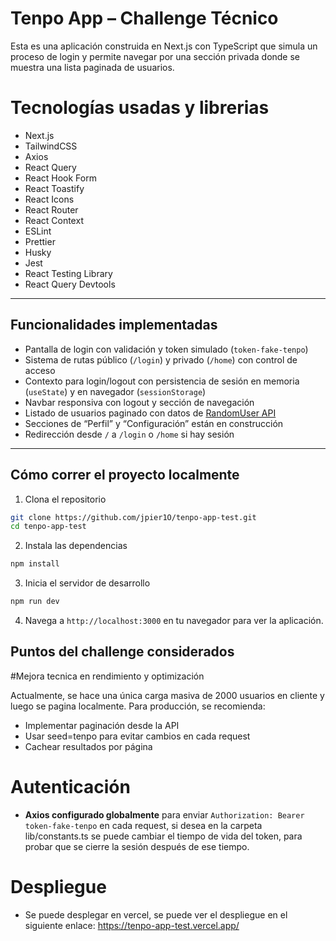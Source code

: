 # Tenpo App – Challenge Técnico

Esta es una aplicación construida en Next.js con TypeScript que simula un proceso de login y permite navegar por una sección privada donde se muestra una lista paginada de usuarios.

# Tecnologías usadas y librerias

- Next.js
- TailwindCSS
- Axios
- React Query
- React Hook Form
- React Toastify
- React Icons
- React Router
- React Context
- ESLint
- Prettier
- Husky
- Jest
- React Testing Library
- React Query Devtools

---

##  Funcionalidades implementadas

- Pantalla de login con validación y token simulado (`token-fake-tenpo`)
- Sistema de rutas público (`/login`) y privado (`/home`) con control de acceso
- Contexto para login/logout con persistencia de sesión en memoria (`useState`) y en navegador (`sessionStorage`)
- Navbar responsiva con logout y sección de navegación
- Listado de usuarios paginado con datos de [RandomUser API](https://randomuser.me)
- Secciones de “Perfil” y “Configuración” están en construcción
- Redirección desde `/` a `/login` o `/home` si hay sesión


---

## Cómo correr el proyecto localmente

1. Clona el repositorio

```bash
git clone https://github.com/jpier1O/tenpo-app-test.git
cd tenpo-app-test
```

2. Instala las dependencias

```bash
npm install
```

3. Inicia el servidor de desarrollo

```bash
npm run dev
```

4. Navega a `http://localhost:3000` en tu navegador para ver la aplicación.


## Puntos del challenge considerados

#Mejora tecnica en rendimiento y optimización

Actualmente, se hace una única carga masiva de 2000 usuarios en cliente y luego se pagina localmente. Para producción, se recomienda:

- Implementar paginación desde la API
- Usar seed=tenpo para evitar cambios en cada request
- Cachear resultados por página

# Autenticación

- **Axios configurado globalmente** para enviar `Authorization: Bearer token-fake-tenpo` en cada request, si desea en la carpeta lib/constants.ts se puede cambiar el tiempo de vida del token, para probar que se cierre la sesión después de ese tiempo.


# Despliegue

- Se puede desplegar en vercel, se puede ver el despliegue en el siguiente enlace: https://tenpo-app-test.vercel.app/
